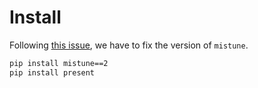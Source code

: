 # Install

Following [this issue](https://github.com/vinayak-mehta/present/issues/120), we have to fix the version of `mistune`.

```bash
pip install mistune==2
pip install present
```
